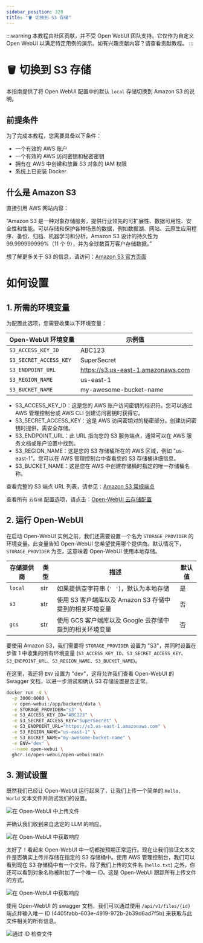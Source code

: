 ```yaml
---
sidebar_position: 320
title: "🪣 切换到 S3 存储"
---
```


:::warning
本教程由社区贡献，并不受 Open WebUI 团队支持。它仅作为自定义 Open WebUI 以满足特定用例的演示。如有兴趣贡献内容？请查看贡献教程。
:::

# 🪣 切换到 S3 存储

本指南提供了将 Open WebUI 配置中的默认 `local` 存储切换到 Amazon S3 的说明。

## 前提条件

为了完成本教程，您需要具备以下条件：

- 一个有效的 AWS 账户
- 一个有效的 AWS 访问密钥和秘密密钥
- 拥有在 AWS 中创建和放置 S3 对象的 IAM 权限
- 系统上已安装 Docker

## 什么是 Amazon S3

直接引用 AWS 网站内容：

“Amazon S3 是一种对象存储服务，提供行业领先的可扩展性、数据可用性、安全性和性能。可以存储和保护各种场景的数据，例如数据湖、网站、云原生应用程序、备份、归档、机器学习和分析。Amazon S3 设计的持久性为 99.999999999%（11 个 9），并为全球数百万客户存储数据。”

想了解更多关于 S3 的信息，请访问：[Amazon S3 官方页面](https://aws.amazon.com/s3/)

# 如何设置

## 1. 所需的环境变量

为配置此选项，您需要收集以下环境变量：

| **Open-WebUI 环境变量**            | **示例值**                                   |
|-------------------------------------|---------------------------------------------|
| `S3_ACCESS_KEY_ID`                  | ABC123                                      |
| `S3_SECRET_ACCESS_KEY`              | SuperSecret                                 |
| `S3_ENDPOINT_URL`                   | https://s3.us-east-1.amazonaws.com          |
| `S3_REGION_NAME`                    | us-east-1                                   |
| `S3_BUCKET_NAME`                    | my-awesome-bucket-name                      |

- S3_ACCESS_KEY_ID：这是您的 AWS 账户访问密钥的标识符。您可以通过 AWS 管理控制台或 AWS CLI 创建访问密钥时获得它。
- S3_SECRET_ACCESS_KEY：这是 AWS 访问密钥对的秘密部分。创建访问密钥时提供，需安全存储。
- S3_ENDPOINT_URL：此 URL 指向您的 S3 服务端点，通常可以在 AWS 服务文档或账户设置中找到。
- S3_REGION_NAME：这是您的 S3 存储桶所在的 AWS 区域，例如 "us-east-1"。您可以在 AWS 管理控制台中查看您的 S3 存储桶详细信息。
- S3_BUCKET_NAME：这是您在 AWS 中创建存储桶时指定的唯一存储桶名称。

查看完整的 S3 端点 URL 列表，请参见：[Amazon S3 常规端点](https://docs.aws.amazon.com/general/latest/gr/s3.html)

查看所有 `云存储` 配置选项，请点击：[Open-WebUI 云存储配置](https://docs.openwebui.com/getting-started/env-configuration#cloud-storage)

## 2. 运行 Open-WebUI

在启动 Open-WebUI 实例之前，我们还需要设置一个名为 `STORAGE_PROVIDER` 的环境变量。此变量告知 Open-WebUI 您希望使用哪个提供商。默认情况下，`STORAGE_PROVIDER` 为空，这意味着 Open-WebUI 使用本地存储。

| **存储提供商**       | **类型**    | **描述**                                                                                 | **默认值**  |
|----------------------|----------|-------------------------------------------------------------------------------------------------|-------------|
| `local`              | str      | 如果提供空字符串 (`' '`)，默认为本地存储                                                     | 是          |
| `s3`                 | str      | 使用 S3 客户端库以及 Amazon S3 存储中提到的相关环境变量                                    | 否          |
| `gcs`                | str      | 使用 GCS 客户端库以及 Google 云存储中提到的相关环境变量                                     | 否          |

要使用 Amazon S3，我们需要将 `STORAGE_PROVIDER` 设置为 "S3"，并同时设置在步骤 1 中收集的所有环境变量 (`S3_ACCESS_KEY_ID`、`S3_SECRET_ACCESS_KEY`、`S3_ENDPOINT_URL`、`S3_REGION_NAME`、`S3_BUCKET_NAME`)。

在这里，我还将 `ENV` 设置为 "dev"，这将允许我们查看 Open-WebUI 的 Swagger 文档，以进一步测试和确认 S3 存储设置是否正常。

```sh
docker run -d \
  -p 3000:8080 \
  -v open-webui:/app/backend/data \
  -e STORAGE_PROVIDER="s3" \
  -e S3_ACCESS_KEY_ID="ABC123" \
  -e S3_SECRET_ACCESS_KEY="SuperSecret" \
  -e S3_ENDPOINT_URL="https://s3.us-east-1.amazonaws.com" \
  -e S3_REGION_NAME="us-east-1" \
  -e S3_BUCKET_NAME="my-awesome-bucket-name" \
  -e ENV="dev" \
  --name open-webui \
  ghcr.io/open-webui/open-webui:main
```

## 3. 测试设置

既然我们已经让 Open-WebUI 运行起来了，让我们上传一个简单的 `Hello, World` 文本文件并测试我们的设置。

![在 Open-WebUI 中上传文件](/images/tutorials/amazon-s3/amazon-s3-upload-file.png)

并确认我们收到来自选定的 LLM 的响应。

![在 Open-WebUI 中获取响应](/images/tutorials/amazon-s3/amazon-s3-oui-response.png)

太好了！看起来 Open-WebUI 中一切都按预期正常运行。现在让我们验证文本文件是否确实上传并存储在指定的 S3 存储桶中。使用 AWS 管理控制台，我们可以看到现在 S3 存储桶中有一个文件。除了我们上传的文件名 (`hello.txt`) 之外，你还可以看到对象名称被附加了一个唯一 ID。这是 Open-WebUI 跟踪所有上传文件的方式。

![在 Open-WebUI 中获取响应](/images/tutorials/amazon-s3/amazon-s3-object-in-bucket.png)

使用 Open-WebUI 的 swagger 文档，我们可以通过使用 `/api/v1/files/{id}` 端点并输入唯一 ID (4405fabb-603e-4919-972b-2b39d6ad7f5b) 来获取与此文件相关的所有信息。

![通过 ID 检查文件](/images/tutorials/amazon-s3/amazon-s3-get-file-by-id.png)
